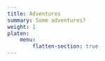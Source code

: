 ```yaml
---
title: Adventures
summary: Some adventures?
weight: 1
platen:
    menu:
        flatten-section: true
---
```

